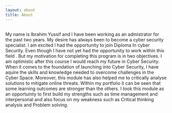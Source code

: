 ```yaml
---
layout: about
title: About
---
```


##   
My name is Ibrahim Yussif and I have been working as an admistrator for the past two years. My desire has always been to become a cyber security specialist. I am excited I had the opportunity to join Diploma In cyber Security. Even though  I have not yet  had the opportunity to work within this field . But my motivation for completing this program is in two objectives. I am optimistic after this course I would reach my future in Cyber Security. When it comes to the foundation of launching into Cyber Security, I have aquire the skills and knowledge needed to overcome challenges in the Cyber Space. Moreover, this module has also helped me to critically analyse solutions to mitigate online threats. 
Within my portfolio it can be seen that some learning outcomes are stronger than the others. I took this module as an opportuinty to first build my strengths such as time management and interpersonal and also focus on my weakness such as Critical thinking analysis and Problem solving.


